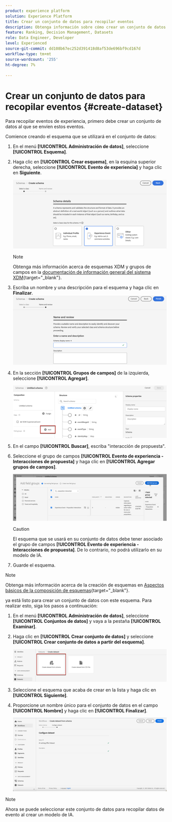 ```yaml
---
product: experience platform
solution: Experience Platform
title: Crear un conjunto de datos para recopilar eventos
description: Obtenga información sobre cómo crear un conjunto de datos para recopilar eventos
feature: Ranking, Decision Management, Datasets
role: Data Engineer, Developer
level: Experienced
source-git-commit: dd108b67ec252d391418d8af53de696bf9cd167d
workflow-type: tm+mt
source-wordcount: '255'
ht-degree: 7%

---
```


# Crear un conjunto de datos para recopilar eventos {#create-dataset}

Para recopilar eventos de experiencia, primero debe crear un conjunto de datos al que se envíen estos eventos.

Comience creando el esquema que se utilizará en el conjunto de datos:

1. En el menú **[!UICONTROL Administración de datos]**, seleccione **[!UICONTROL Esquema]**.

1. Haga clic en **[!UICONTROL Crear esquema]**, en la esquina superior derecha, seleccione **[!UICONTROL Evento de experiencia]** y haga clic en **Siguiente**.

   ![](../../offers/assets/ai-ranking-xdm-event.png)

   >[!NOTE]
   >
   >Obtenga más información acerca de esquemas XDM y grupos de campos en la [documentación de información general del sistema XDM](https://experienceleague.adobe.com/docs/experience-platform/xdm/home.html?lang=es){target="_blank"}.

1. Escriba un nombre y una descripción para el esquema y haga clic en **Finalizar**.
   ![](../../offers/assets/ai-ranking-xdm-event-2.png)

1. En la sección **[!UICONTROL Grupos de campos]** de la izquierda, seleccione **[!UICONTROL Agregar]**.

   ![](../../offers/assets/ai-ranking-fields-groups.png)

1. En el campo **[!UICONTROL Buscar]**, escriba &quot;interacción de propuesta&quot;.

1. Seleccione el grupo de campos **[!UICONTROL Evento de experiencia - Interacciones de propuesta]** y haga clic en **[!UICONTROL Agregar grupos de campos]**.

   ![](../../offers/assets/ai-ranking-add-field-group.png)

   >[!CAUTION]
   >
   >El esquema que se usará en su conjunto de datos debe tener asociado el grupo de campos **[!UICONTROL Evento de experiencia - Interacciones de propuesta]**. De lo contrario, no podrá utilizarlo en su modelo de IA.

1. Guarde el esquema.

>[!NOTE]
>
>Obtenga más información acerca de la creación de esquemas en [Aspectos básicos de la composición de esquemas](https://experienceleague.adobe.com/docs/experience-platform/xdm/schema/composition.html?lang=es#understanding-schemas){target="_blank"}.

ya está listo para crear un conjunto de datos con este esquema. Para realizar esto, siga los pasos a continuación:

1. En el menú **[!UICONTROL Administración de datos]**, seleccione **[!UICONTROL Conjuntos de datos]** y vaya a la pestaña **[!UICONTROL Examinar]**.

1. Haga clic en **[!UICONTROL Crear conjunto de datos]** y seleccione **[!UICONTROL Crear conjunto de datos a partir del esquema]**.

   ![](../../offers/assets/ai-ranking-create-dataset-from-schema.png)

1. Seleccione el esquema que acaba de crear en la lista y haga clic en **[!UICONTROL Siguiente]**.

1. Proporcione un nombre único para el conjunto de datos en el campo **[!UICONTROL Nombre]** y haga clic en **[!UICONTROL Finalizar]**.

   ![](../../offers/assets/ai-ranking-dataset-name.png)

>[!NOTE]
>
>Ahora se puede seleccionar este conjunto de datos para recopilar datos de evento al crear un modelo de IA<!--add link to Creat AI models section-->.
